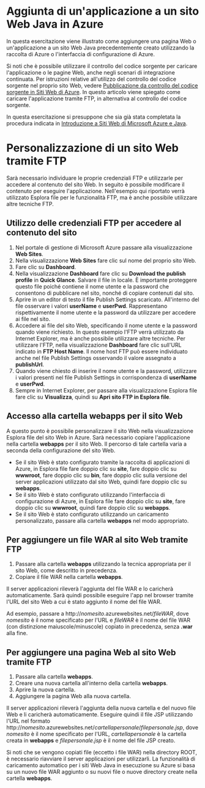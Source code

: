 <properties linkid="develop-java-tutorials-web-site-add-app" urlDisplayName="Add an application to your Java web site" pageTitle="Add an application to your Java web site" metaKeywords="" description="This tutorial shows you how to add a page or application to your Java web site on Microsoft Azure." metaCanonical="" services="web-sites" documentationCenter="Java" title="Add an application to your Java web site" videoId="" scriptId="" authors="waltpo" solutions="" manager="keboyd" editor="mollybos" />

Aggiunta di un'applicazione a un sito Web Java in Azure
=======================================================

In questa esercitazione viene illustrato come aggiungere una pagina Web o un'applicazione a un sito Web Java precedentemente creato utilizzando la raccolta di Azure o l'interfaccia di configurazione di Azure.

Si noti che è possibile utilizzare il controllo del codice sorgente per caricare l'applicazione o le pagine Web, anche negli scenari di integrazione continuata. Per istruzioni relative all'utilizzo del controllo del codice sorgente nel proprio sito Web, vedere [Pubblicazione da controllo del codice sorgente in Siti Web di Azure](../web-sites-publish-source-control). In questo articolo viene spiegato come caricare l'applicazione tramite FTP, in alternativa al controllo del codice sorgente.

In questa esercitazione si presuppone che sia già stata completata la procedura indicata in [Introduzione a Siti Web di Microsoft Azure e Java](../web-sites-java-get-started).

Personalizzazione di un sito Web tramite FTP
============================================

Sarà necessario individuare le proprie credenziali FTP e utilizzarle per accedere al contenuto del sito Web. In seguito è possibile modificare il contenuto per eseguire l'applicazione. Nell'esempio qui riportato verrà utilizzato Esplora file per le funzionalità FTP, ma è anche possibile utilizzare altre tecniche FTP.

Utilizzo delle credenziali FTP per accedere al contenuto del sito
-----------------------------------------------------------------

1.  Nel portale di gestione di Microsoft Azure passare alla visualizzazione **Web Sites**.
2.  Nella visualizzazione **Web Sites** fare clic sul nome del proprio sito Web.
3.  Fare clic su **Dashboard**.
4.  Nella visualizzazione **Dashboard** fare clic su **Download the publish profile** in **Quick Glance**. Salvare il file in locale. È importante proteggere questo file poiché contiene il nome utente e la password che consentono di pubblicare nel sito, nonché di copiare contenuti dal sito.
5.  Aprire in un editor di testo il file Publish Settings scaricato. All'interno del file osservare i valori **userName** e **userPwd**. Rappresentano rispettivamente il nome utente e la password da utilizzare per accedere ai file nel sito.
6.  Accedere ai file del sito Web, specificando il nome utente e la password quando viene richiesto. In questo esempio l'FTP verrà utilizzato da Internet Explorer, ma è anche possibile utilizzare altre tecniche. Per utilizzare l'FTP, nella visualizzazione **Dashboard** fare clic sull'URL indicato in **FTP Host Name**. Il nome host FTP può essere individuato anche nel file Publish Settings osservando il valore assegnato a **publishUrl**.
7.  Quando viene chiesto di inserire il nome utente e la password, utilizzare i valori presenti nel file Publish Settings in corrispondenza di **userName** e **userPwd**.
8.  Sempre in Internet Explorer, per passare alla visualizzazione Esplora file fare clic su **Visualizza**, quindi su **Apri sito FTP in Esplora file**.

Accesso alla cartella webapps per il sito Web
---------------------------------------------

A questo punto è possibile personalizzare il sito Web nella visualizzazione Esplora file del sito Web in Azure. Sarà necessario copiare l'applicazione nella cartella **webapps** per il sito Web. Il percorso di tale cartella varia a seconda della configurazione del sito Web.

-   Se il sito Web è stato configurato tramite la raccolta di applicazioni di Azure, in Esplora file fare doppio clic su **site**, fare doppio clic su **wwwroot**, fare doppio clic su **bin**, fare doppio clic sulla versione del server applicazioni utilizzato dal sito Web, quindi fare doppio clic su **webapps**.
-   Se il sito Web è stato configurato utilizzando l'interfaccia di configurazione di Azure, in Esplora file fare doppio clic su **site**, fare doppio clic su **wwwroot**, quindi fare doppio clic su **webapps**.
-   Se il sito Web è stato configurato utilizzando un caricamento personalizzato, passare alla cartella **webapps** nel modo appropriato.

Per aggiungere un file WAR al sito Web tramite FTP
--------------------------------------------------

1.  Passare alla cartella **webapps** utilizzando la tecnica appropriata per il sito Web, come descritto in precedenza.
2.  Copiare il file WAR nella cartella **webapps**.

Il server applicazioni rileverà l'aggiunta del file WAR e lo caricherà automaticamente. Sarà quindi possibile eseguire l'app nel browser tramite l'URL del sito Web a cui è stato aggiunto il nome del file WAR.

Ad esempio, passare a http://*nomesito*.azurewebsites.net/*fileWAR*, dove *nomesito* è il nome specificato per l'URL e *fileWAR* è il nome del file WAR (con distinzione maiuscole/minuscole) copiato in precedenza, senza **.war** alla fine.

Per aggiungere una pagina Web al sito Web tramite FTP
-----------------------------------------------------

1.  Passare alla cartella **webapps**.
2.  Creare una nuova cartella all'interno della cartella **webapps**.
3.  Aprire la nuova cartella.
4.  Aggiungere la pagina Web alla nuova cartella.

Il server applicazioni rileverà l'aggiunta della nuova cartella e del nuovo file Web e li caricherà automaticamente. Eseguire quindi il file JSP utilizzando l'URL nel formato http://*nomesito*.azurewebsites.net/*cartellapersonale*/*filepersonale.jsp*, dove *nomesito* è il nome specificato per l'URL, *cartellapersonale* è la cartella creata in **webapps** e *filepersonale.jsp* è il nome del file JSP creato.

Si noti che se vengono copiati file (eccetto i file WAR) nella directory ROOT, è necessario riavviare il server applicazioni per utilizzarli. La funzionalità di caricamento automatico per i siti Web Java in esecuzione su Azure si basa su un nuovo file WAR aggiunto o su nuovi file o nuove directory create nella cartella **webapps**.


